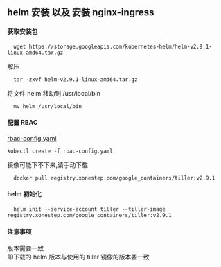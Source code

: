 ## helm 安装 以及 安装 nginx-ingress

#### 获取安装包
```
  wget https://storage.googleapis.com/kubernetes-helm/helm-v2.9.1-linux-amd64.tar.gz
```
解压
```
  tar -zxvf helm-v2.9.1-linux-amd64.tar.gz
```
将文件 helm 移动到 /usr/local/bin
```
  mv helm /usr/local/bin
```

#### 配置 RBAC
 [rbac-config.yaml](rbac-config.yaml)
```
kubectl create -f rbac-config.yaml
```
镜像可能下不下来,请手动下载
```
  docker pull registry.xonestep.com/google_containers/tiller:v2.9.1
```
#### helm 初始化
```
  helm init --service-account tiller --tiller-image registry.xonestep.com/google_containers/tiller:v2.9.1
```
#### 注意事项
版本需要一致  
即下载的 helm 版本与使用的 tiller 镜像的版本要一致
